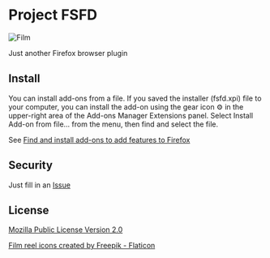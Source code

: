 # Project FSFD
![Film](https://cdn-icons-png.flaticon.com/512/651/651716.png)

Just another Firefox browser plugin

## Install
You can install add-ons from a file. If you saved the installer (fsfd.xpi) file to your computer, you can install the add-on using the gear icon ⚙ in the upper-right area of the Add-ons Manager Extensions panel. Select Install Add-on from file... from the menu, then find and select the file.

See [Find and install add-ons to add features to Firefox](https://support.mozilla.org/en-US/kb/find-and-install-add-ons-add-features-to-firefox#w_how-do-i-find-and-install-add-ons)

## Security
Just fill in an [Issue](https://github.com/neandrtalec/fsfd/issues)

##  License
[Mozilla Public License Version 2.0](https://github.com/neandrtalec/fsfd/blob/main/LICENSE)

[Film reel icons created by Freepik - Flaticon](https://www.flaticon.com/free-icons/film-reel)